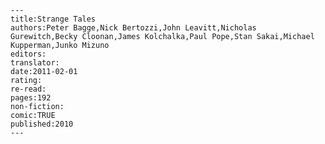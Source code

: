 
    ---
    title:Strange Tales
    authors:Peter Bagge,Nick Bertozzi,John Leavitt,Nicholas Gurewitch,Becky Cloonan,James Kolchalka,Paul Pope,Stan Sakai,Michael Kupperman,Junko Mizuno
    editors:
    translator:
    date:2011-02-01
    rating:
    re-read:
    pages:192
    non-fiction:
    comic:TRUE
    published:2010
    ---

    